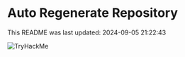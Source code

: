# Auto Regenerate Repository

This README was last updated: 2024-09-05 21:22:43

 ![TryHackMe](https://tryhackme.com/badge/533634)